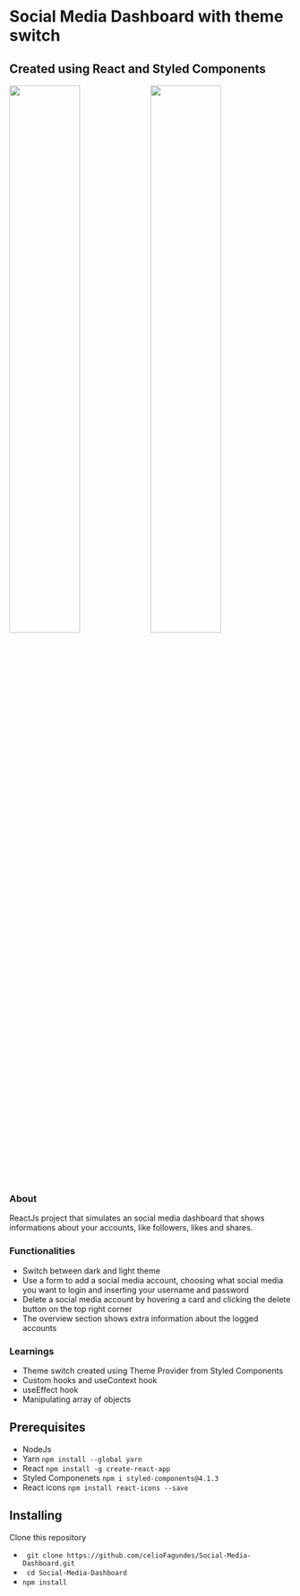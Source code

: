 # Social Media Dashboard with theme switch
## Created using React and Styled Components
<img src="https://user-images.githubusercontent.com/77676047/134187545-345831b0-0ee2-47bf-924d-a78afc48f362.jpeg" width=50% height=50%><img src="https://user-images.githubusercontent.com/77676047/134187539-4e2e01a7-bda2-4b53-b6cb-619bd14b9bb5.jpeg" width=50% height=50%>

### About
  ReactJs project that simulates an social media dashboard that shows informations about your accounts, like followers, likes and shares.

### Functionalities
- Switch between dark and light theme
- Use a form to add a social media account, choosing what social media you want to login and inserting your username and password
- Delete a social media account by hovering a card and clicking the delete button on the top right corner
- The overview section shows extra information about the logged accounts 
### Learnings
- Theme switch created using Theme Provider from Styled Components
- Custom hooks and useContext hook
- useEffect hook
- Manipulating array of objects

## Prerequisites
- NodeJs
- Yarn ``npm install --global yarn``
- React ``npm install -g create-react-app ``
- Styled Componenets ``npm i styled-components@4.1.3``
- React icons ``npm install react-icons --save`` 

## Installing

Clone this repository
- `` git clone https://github.com/celioFagundes/Social-Media-Dashboard.git``
- `` cd Social-Media-Dashboard``
- `` npm install ``




